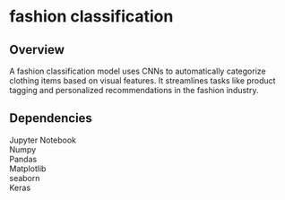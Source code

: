 # fashion classification
## Overview
A fashion classification model uses CNNs to automatically categorize clothing items based on visual features. 
It streamlines tasks like product tagging and personalized recommendations in the fashion industry.
## Dependencies
Jupyter Notebook<br>
Numpy<br>
Pandas<br>
Matplotlib<br>
seaborn<br>
Keras
